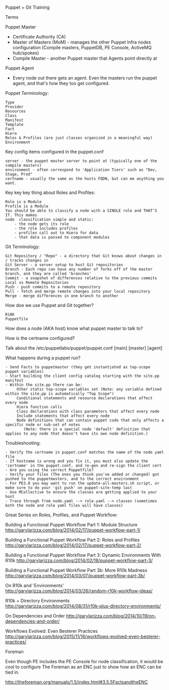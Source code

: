 
Puppet + Git Training



Terms

Puppet Master
   - Certificate Authority (CA)
   - Master of Masters (MoM) - manages the other Puppet Infra nodes configuration (Compile masters, PuppetDB, PE Console, ActiveMQ hub/spokes)
   - Compile Master - another Puppet master that Agents point directly at

Puppet Agent
   - Every node out there gets an agent.  Even the masters run the puppet agent, and that's how they too get configured.


Puppet Terminology:

    Type
    Provider
    Resources
    Class
    Manifest
    Template
    Fact
    Hiera
    Roles & Profiles (are just classes organized in a meaningful way)
    Environment

Key config items configured in the puppet.conf

    server - the puppet master server to point at (typically one of the compile masters)
    environment - often correspond to 'Application Tiers' such as "Dev, Stage, Prod"
    certname - usually the same as the hosts FQDN, but can me anything you want.

Key key key thing about Roles and Profiles:

    Role is a Module
    Profile is a Module
    You should be able to classify a node with a SINGLE role and THAT’S IT. This makes
    node  classification simple and static:
        - the node gets its role
        - the role includes profiles
        - profiles call out to Hiera for data
        - that data is passed to component modules


Git Terminology:

    Git Repository / "Repo" - a directory that Git knows about changes in / tracks changes in
    Git Server - a server setup to host Git repositories
    Branch - Each repo can have any number of forks off of the master branch, and they are called 'branches'
    Commit - a snapshot of differences relative to the previous commits
    Local vs Remote Repositories
    Push - push commits to a remote repository
    Pull - fetch and merge remote changes into your local repository
    Merge - merge differences in one branch to another

How doe we use Puppet and Git together?

    R10K
    Puppetfile

How does a node (AKA host) know what puppet master to talk to?

How is the certname configured?

Talk about the /etc/puppetlabs/puppet/puppet.conf
   [main]
   [master]
   [agent]


What happens during a puppet run?

    - Send Facts to puppetmaster (they get instantiated as top-scope puppet variables)
    - Start building the client config catalog starting with the site.pp manifest
    - Within the site.pp there can be:
         Other static top-scope variables set (Note: any variable defined within the site.pp is automatically "Top Scope")
         Conditional statements and resource declarations that affect every node
         Hiera function calls
         Class declarations with class parameters that affect every node
         Include statements that affect every node
         Node definitions that can contain puppet code that only affects a specific node or sub-set of notes
            (Note: there is a special node 'default' definition that applies to any node that doesn't have its own node definition.)



Troubleshooting:

    - Verify the certname in puppet.conf matches the name of the node yaml file
    - If hostname is wrong and you fix it, you must also update the 'certname' in the puppet.conf, and re-gen and re-sign the client cert
    - Are you using the correct Puppetfile?
    - Verify your files (The ones you think you've added or changed) got pushed to the puppetmasters, and to the correct environment
    - For PE3.8 you may want to run the update-all-masters.sh script, or make sure to do your 'git push' on puppet-site-temp last
    - Use MCollective to ensure the classes are getting applied to your host
    - Trace through from node.yaml --> role.yaml --> classes (sometimes both the node and role yaml files will have classes)


Great Series on Roles, Profiles, and Puppet Workflow:

Building a Functional Puppet Workflow Part 1: Module Structure
http://garylarizza.com/blog/2014/02/17/puppet-workflow-part-1/

Building a Functional Puppet Workflow Part 2: Roles and Profiles
http://garylarizza.com/blog/2014/02/17/puppet-workflow-part-2/

Building a Functional Puppet Workflow Part 3: Dynamic Environments With R10k
http://garylarizza.com/blog/2014/02/18/puppet-workflow-part-3/

Building a Functional Puppet Workflow Part 3b: More R10k Madness
http://garylarizza.com/blog/2014/03/07/puppet-workflow-part-3b/

On R10k and 'Environments'
http://garylarizza.com/blog/2014/03/26/random-r10k-workflow-ideas/

R10k + Directory Environments
http://garylarizza.com/blog/2014/08/31/r10k-plus-directory-environments/

On Dependencies and Order
http://garylarizza.com/blog/2014/10/19/on-dependencies-and-order/

Workflows Evolved: Even Besterer Practices
http://garylarizza.com/blog/2015/11/16/workflows-evolved-even-besterer-practices/



Foreman

Even though PE includes the PE Console for node classification, it would be cool to configure The Foreman as an ENC just to show how an ENC can be tied in.

http://theforeman.org/manuals/1.5/index.html#3.5.5FactsandtheENC


